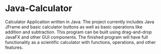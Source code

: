 # Java-Calculator
Calculator Application written in Java.
The project currently includes Java JFrame and basic calculator buttons as well as basic operations like addition and subtraction. 
This program can be built using drag-and-drop JavaFX and other GUI components.
The finished program will have full functionality as a scientific calculator with functions, operations, and other features.
